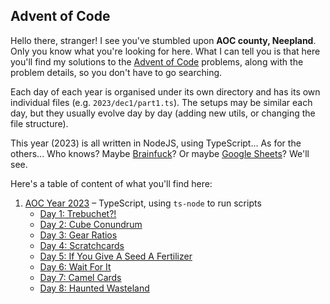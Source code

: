 ## Advent of Code

Hello there, stranger! I see you've stumbled upon **AOC county, Neepland**. Only you 
know what you're looking for here. What I can tell you is that here you'll find my 
solutions to the [Advent of Code](https://adventofcode.com) problems, along with the 
problem details, so you don't have to go searching.

Each day of each year is organised under its own directory and has its own individual
files (e.g. `2023/dec1/part1.ts`). The setups may be similar each day, but they usually 
evolve day by day (adding new utils, or changing the file structure).

This year (2023) is all written in NodeJS, using TypeScript... As for the others... 
Who knows? Maybe [Brainfuck](https://en.wikipedia.org/wiki/Brainfuck)? 
Or maybe [Google Sheets](https://sheets.google.com)? We'll see.

Here's a table of content of what you'll find here:

1. [AOC Year 2023](2023) – TypeScript, using `ts-node` to run scripts
   * [Day 1: Trebuchet?!](2023/dec1)
   * [Day 2: Cube Conundrum](2023/dec2)
   * [Day 3: Gear Ratios](2023/dec3)
   * [Day 4: Scratchcards](2023/dec4)
   * [Day 5: If You Give A Seed A Fertilizer](2023/dec5)
   * [Day 6: Wait For It](2023/dec6)
   * [Day 7: Camel Cards](2023/dec7)
   * [Day 8: Haunted Wasteland](2023/dec8)
